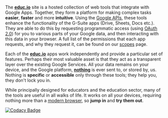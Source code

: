 The __[educ.io](https://educ.io)__ site is a hosted collection of web tools that integrate with Google Apps. Together, they form a platform for making complex tasks __easier__, __faster__ and more __intuitive__. Using the [Google APIs](https://en.wikipedia.org/wiki/Google_APIs), these tools enhance the functionality of the G-Suite apps (Drive, Sheets, Docs etc.). They are able to do this by requesting programmatic access (using [OAuth 2.0](https://developers.google.com/identity/protocols/OAuth2)) for you to various parts of your Google data, and then interacting with this data in your browser. A full list of the permissions that each app requests, and why they request it, can be found on our [scopes](/scopes/) page.

Each of the __[educ.io](https://educ.io)__ apps work independently and provide a particular set of features. Perhaps their most valuable asset is that they act as a transparent layer over the existing Google Services. All your data remains on your device, and the Google platform, __[nothing](/about/#privacy)__ is ever sent to, or stored by, us. Nothing is __specific__ or __accessible__ only through these tools; they help you, they don't lock you in.

While principally designed for educators and the education sector, many of the tools are useful in all walks of life. It works on all your devices, requiring nothing more than a [modern browser](/requirements/), so __jump in__ and __try them out__.

[![Codacy Badge](https://api.codacy.com/project/badge/Grade/ef919ba284eb46869754d168e2ed63e6 "Codacity Code Quality")](https://www.codacy.com/app/thiscouldbejd/educ-io.github.io)